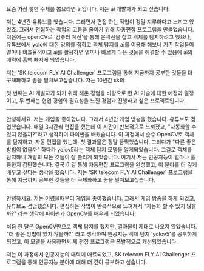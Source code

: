 요즘 가장 핫한 주제를 뽑으라면 ai입니다.
저는 ai 개발자가 되고 싶습니다.

저는 4년간 유튜브를 했습니다. 그러면서 편집 하는 작업이 정말 지루하다고 느끼고 있었죠. 그래서 편집하는 작업의 고통을 줄이기 위해 자동편집 프로그램을 만들었습니다. 처음에는 openCV로 '컴퓨터 계산'을 통해 윤곽선을 잡고 객체를 탐지하려고 했으나, 유튜브에서 yolo에 대한 강의를 접하고 객체 탐지를 ai를 이용해 해보니 기존 작업들이 얼마나 비효율적이고 ai를 활용하면 얼마나 빠르게 다음 것들을 해결할 수 있음에 ai의 매력에 흠뻑 빠지게 되었습니다.

저는 'SK telecom FLY AI Challenger' 프로그램을 통해 지금까지 공부한 것들을 더 구체화하고 꿈을 펼쳐보고싶습니다. 
저는 10년간 sk의 

첫 번째는 AI 개발자가 되기 위해 해온 경험을 바탕으로 한 AI 기술에 대한 애정과 열정이고, 두 번째는 협업 경험의 필요성을 느낀 경험과 진행하고 싶은 프로젝트입니다.


---

안녕하세요.
저는 게임을 좋아합니다.
그래서 4년간 게임 방송을 했습니다.
유튜브도 겸업했습니다.
매일 3시간씩 편집을 했는데 이 시간이 반복적으로 느껴졌고, "자동화할 수 있지 않을까?"라고 생각하며 파이썬을 배웠습니다.
이 과정에서 순수 OpenCV로 객체를 탐지하고, 자동 편집을 했는데, 첫 결과물은 정말 끔찍했습니다.
그러다가 "다른 좋은 방법이 없을까" 하다가 yolov5라는 객체 탐지 모델을 알게되었습니다. 
그걸로 객체를 탐지하니 개발의 모든 것들이 잘 풀리게 되었습니다. 
여기서 저는 인공지능이 얼마나 훌륭한지 감탄했습니다.
결국 이걸 통해 자동편집 프로그램을 완성했고, 이 분야를 더 깊게 배우고 싶다는 생각을 했습니다.
저는 'SK telecom FLY AI Challenger' 프로그램을 통해 지금까지 공부한 것들을 더 구체화하고 꿈을 펼쳐보고싶습니다. 


---
  
안녕하세요. 저는 어렸을때부터 게임을 좋아했습니다. 그래서 게임 방송을 하게 되었고, 유튜브도 겸업했습니다. 편집하는 작업이 반복적으로 느껴져서 "자동화 할 수 있지 않을까?" 라는 생각에 파이썬과 OpenCV를 배우게 되었습니다. 

처음 한 달은 OpenCV만으로 객체 탐지를 했지만, 결과물이 제대로 나오지 않았습니다.  "더 좋은 방법이 있지 않을까?" 라고 생각하며 인공지능 객체 탐지 'yolov5'를 공부하게 되었고, 이 모델을 사용하면서 제 편집 프로그램은 폭발적으로 개선되었습니다. 

저는 이 과정에서 인공지능의 매력에 매료되었고, SK telecom FLY AI Challenger 프로그램을 통해 인공지능 분야에 대해 더 깊이 공부하고 싶습니다. 